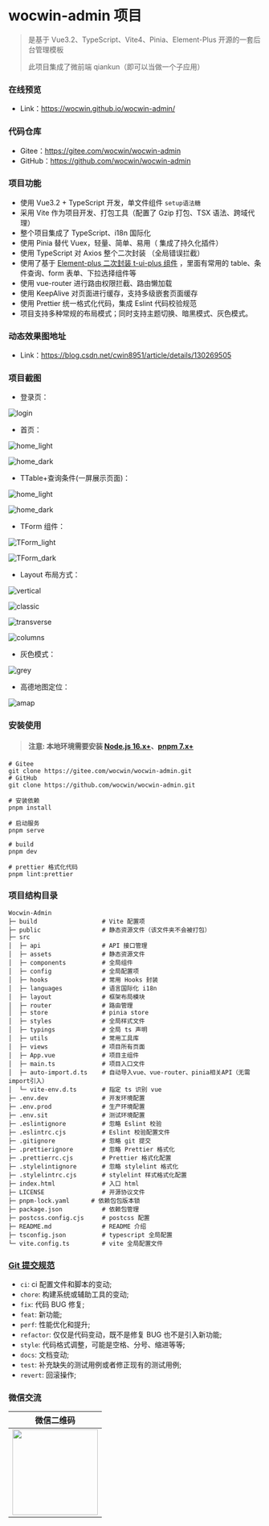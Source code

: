 # wocwin-admin 项目

> 是基于 Vue3.2、TypeScript、Vite4、Pinia、Element-Plus 开源的一套后台管理模板
>
> 此项目集成了微前端 qiankun（即可以当做一个子应用）


### 在线预览

- Link：<https://wocwin.github.io/wocwin-admin/>

### 代码仓库

- Gitee：<https://gitee.com/wocwin/wocwin-admin>
- GitHub：<https://github.com/wocwin/wocwin-admin>

### 项目功能

- 使用 Vue3.2 + TypeScript 开发，单文件组件 `setup语法糖`
- 采用 Vite 作为项目开发、打包工具（配置了 Gzip 打包、TSX 语法、跨域代理）
- 整个项目集成了 TypeScript、i18n 国际化
- 使用 Pinia 替代 Vuex，轻量、简单、易用（ 集成了持久化插件）
- 使用 TypeScript 对 Axios 整个二次封装 （全局错误拦截）
- 使用了基于 [Element-plus 二次封装 t-ui-plus 组件](https://github.com/wocwin/t-ui-plus) ，里面有常用的 table、条件查询、form 表单、下拉选择组件等
- 使用 vue-router 进行路由权限拦截、路由懒加载
- 使用 KeepAlive 对页面进行缓存，支持多级嵌套页面缓存
- 使用 Prettier 统一格式化代码，集成 Eslint 代码校验规范
- 项目支持多种常规的布局模式；同时支持主题切换、暗黑模式、灰色模式。

### 动态效果图地址

- Link：<https://blog.csdn.net/cwin8951/article/details/130269505>

### 项目截图

- 登录页：

![login](./public/img/login.png)

- 首页：

![home_light](./public/img/home_light.png)

![home_dark](./public/img/home_dark.png)

- TTable+查询条件(一屏展示页面)：

![home_light](./public/img/table_light.png)

![home_dark](./public/img/table_dark.png)

- TForm 组件：

![TForm_light](./public/img/TForm_light.png)

![TForm_dark](./public/img/TForm_dark.png)

- Layout 布局方式：

![vertical](./public/img/vertical.png)

![classic](./public/img/classic.png)

![transverse](./public/img/transverse.png)

![columns](./public/img/columns.png)

- 灰色模式：

![grey](./public/img/grey.png)

- 高德地图定位：

![amap](./public/img/amap.png)

### 安装使用

> #### 注意: 本地环境需要安装 [Node.js 16.x+](https://nodejs.org/en)、[pnpm 7.x+](https://github.com/pnpm/pnpm/)

```shell script
# Gitee
git clone https://gitee.com/wocwin/wocwin-admin.git
# GitHub
git clone https://github.com/wocwin/wocwin-admin.git

# 安装依赖
pnpm install

# 启动服务
pnpm serve

# build
pnpm dev

# prettier 格式化代码
pnpm lint:prettier

```

### 项目结构目录

```text
Wocwin-Admin
├─ build                  # Vite 配置项
├─ public                 # 静态资源文件（该文件夹不会被打包）
├─ src
│  ├─ api                 # API 接口管理
│  ├─ assets              # 静态资源文件
│  ├─ components          # 全局组件
│  ├─ config              # 全局配置项
│  ├─ hooks               # 常用 Hooks 封装
│  ├─ languages           # 语言国际化 i18n
│  ├─ layout              # 框架布局模块
│  ├─ router              # 路由管理
│  ├─ store               # pinia store
│  ├─ styles              # 全局样式文件
│  ├─ typings             # 全局 ts 声明
│  ├─ utils               # 常用工具库
│  ├─ views               # 项目所有页面
│  ├─ App.vue             # 项目主组件
│  ├─ main.ts             # 项目入口文件
│  ├─ auto-import.d.ts    # 自动导入vue、vue-router、pinia相关API（无需import引入）
│  └─ vite-env.d.ts       # 指定 ts 识别 vue
├─ .env.dev               # 开发环境配置
├─ .env.prod              # 生产环境配置
├─ .env.sit               # 测试环境配置
├─ .eslintignore          # 忽略 Eslint 校验
├─ .eslintrc.cjs          # Eslint 校验配置文件
├─ .gitignore             # 忽略 git 提交
├─ .prettierignore        # 忽略 Prettier 格式化
├─ .prettierrc.cjs        # Prettier 格式化配置
├─ .stylelintignore       # 忽略 stylelint 格式化
├─ .stylelintrc.cjs       # stylelint 样式格式化配置
├─ index.html             # 入口 html
├─ LICENSE                # 开源协议文件
├─ pnpm-lock.yaml      # 依赖包包版本锁
├─ package.json           # 依赖包管理
├─ postcss.config.cjs     # postcss 配置
├─ README.md              # README 介绍
├─ tsconfig.json          # typescript 全局配置
└─ vite.config.ts         # vite 全局配置文件
```

### [Git 提交规范](https://npmmirror.com/package/dh-scm/v/0.1.26)

- `ci`: ci 配置文件和脚本的变动;
- `chore`: 构建系统或辅助工具的变动;
- `fix`: 代码 BUG 修复;
- `feat`: 新功能;
- `perf`: 性能优化和提升;
- `refactor`: 仅仅是代码变动，既不是修复 BUG 也不是引入新功能;
- `style`: 代码格式调整，可能是空格、分号、缩进等等;
- `docs`: 文档变动;
- `test`: 补充缺失的测试用例或者修正现有的测试用例;
- `revert`: 回滚操作;

### 微信交流

|                微信二维码                 |
| :---------------------------------------: |
| <img src="./public/wocwin.jpg" width=170> |
